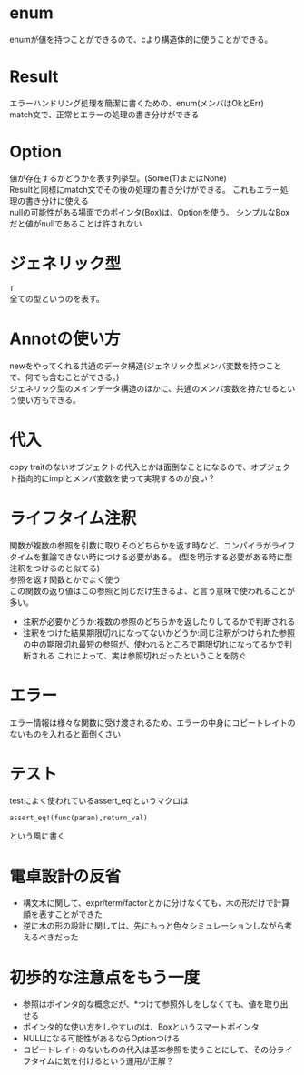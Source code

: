 # enum
enumが値を持つことができるので、cより構造体的に使うことができる。

# Result
エラーハンドリング処理を簡潔に書くための、enum(メンバはOkとErr)
<br>
match文で、正常とエラーの処理の書き分けができる

# Option
値が存在するかどうかを表す列挙型。(Some(T)またはNone)
<br>
Resultと同様にmatch文でその後の処理の書き分けができる。
これもエラー処理の書き分けに使える
<br>
nullの可能性がある場面でのポインタ(Box)は、Optionを使う。
シンプルなBoxだと値がnullであることは許されない


# ジェネリック型
```T``` 
<br>
全ての型というのを表す。

# Annotの使い方
newをやってくれる共通のデータ構造(ジェネリック型メンバ変数を持つことで、何でも含むことができる。)
<br>
ジェネリック型のメインデータ構造のほかに、共通のメンバ変数を持たせるという使い方もできる。

# 代入
copy traitのないオブジェクトの代入とかは面倒なことになるので、オブジェクト指向的にimplとメンバ変数を使って実現するのが良い？

# ライフタイム注釈
関数が複数の参照を引数に取りそのどちらかを返す時など、コンパイラがライフタイムを推論できない時につける必要がある。
(型を明示する必要がある時に型注釈をつけるのと似てる)
<br>
参照を返す関数とかでよく使う
<br>
この関数の返り値はこの参照と同じだけ生きるよ、と言う意味で使われることが多い。
<br>

- 注釈が必要かどうか:複数の参照のどちらかを返したりしてるかで判断される
- 注釈をつけた結果期限切れになってないかどうか:同じ注釈がつけられた参照の中の期限切れ最短の参照が、使われるところで期限切れになってるかで判断される
これによって、実は参照切れだったということを防ぐ

# エラー
エラー情報は様々な関数に受け渡されるため、エラーの中身にコピートレイトのないものを入れると面倒くさい

# テスト
testによく使われているassert_eq!というマクロは
```
assert_eq!(func(param),return_val)
```
という風に書く


# 電卓設計の反省
- 構文木に関して、expr/term/factorとかに分けなくても、木の形だけで計算順を表すことができた
- 逆に木の形の設計に関しては、先にもっと色々シミュレーションしながら考えるべきだった


# 初歩的な注意点をもう一度
- 参照はポインタ的な概念だが、*つけて参照外しをしなくても、値を取り出せる
- ポインタ的な使い方をしやすいのは、Boxというスマートポインタ
- NULLになる可能性があるならOptionつける
- コピートレイトのないものの代入は基本参照を使うことにして、その分ライフタイムに気を付けるという運用が正解？

